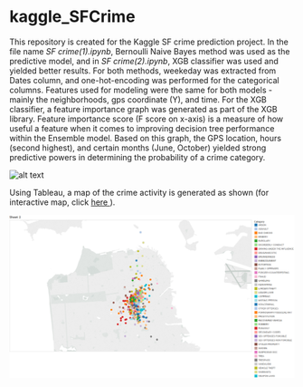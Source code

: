 # kaggle_SFCrime
 
<p>This repository is created for the Kaggle SF crime prediction project. In the file name <i>SF crime(1).ipynb</i>, Bernoulli Naive Bayes method was used as the predictive model, and 
in <i>SF crime(2).ipynb</i>, XGB classifier was used and yielded better results. For both methods, weekeday was extracted from Dates column, and one-hot-encoding was performed for the categorical columns. Features used for modeling were the same for both models - mainly the neighborhoods, gps coordinate (Y), and time. For the XGB classifier, a feature importance graph was generated as part of the XGB library. Feature importance score (F score on x-axis) is a measure of how useful a feature when it comes to improving decision tree performance within the Ensemble model. Based on this graph, the GPS location, hours (second highest), and certain months (June, October) yielded strong predictive powers in determining the probability of a crime category.</p>

![alt text](https://github.com/yinniyu/kaggle_SFCrime/blob/master/feature_importance(2).png)

<p> Using Tableau, a map of the crime activity is generated as shown (for interactive map, click <a href="https://public.tableau.com/shared/F3RWWW3FS?:display_count=yes"> here </a>).
<p align="center">
  <img src="crime_location.png" width="650"/>
</p></p>
